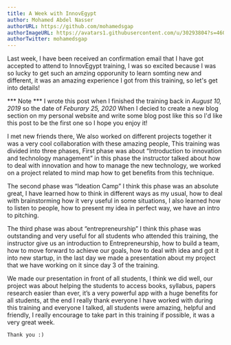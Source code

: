 ```yaml
---
title: A Week with InnovEgypt
author: Mohamed Abdel Nasser
authorURL: https://github.com/mohamedsgap
authorImageURL: https://avatars1.githubusercontent.com/u/30293804?s=460&v=4
authorTwitter: mohamedsgap
---
```



Last week, I have been received an confirmation email that I have got accepted to attend to InnovEgypt training, I was so excited because I was so lucky to get such an amzing opporunity to learn somting new and different, it was an amazing experience I got from this training, so let's get into details!

<!--truncate-->

*** Note *** I wrote this post when I finished the training back in _August 10, 2019_ so the date of _*Feburary 25, 2020*_ When I decied to create a new blog section on my personal website and write some blog post like this so I'd like this post to be the first one so I hope you enjoy it!

I met new friends there, We also worked on different projects together it was a very cool collaboration with these amazing people, This training was divided into three phases, First phase was about “Introduction to innovation and technology management” in this phase the instructor talked about how to deal with innovation and how to manage the new technology, we worked on a project related to mind map how to get benefits from this technique.

The second phase was “Ideation Camp” I think this phase was an absolute great, I have learned how to think in different ways as my usual, how to deal with brainstorming how it very useful in some situations, I also learned how to listen to people, how to present my idea in perfect way, we have an intro to pitching.
 
The third phase was about “entrepreneurship” I think this phase was outstanding and very useful for all students who attended this training, the instructor give us an introduction to Entrepreneurship, how to build a team, how to move forward to achieve our goals, how to deal with idea and got it into new startup, in the last day we made a presentation about my project that we have working on it since day 3 of the training. 

We made our presentation in front of all students, I think we did well, our project was about helping the students to access books, syllabus, papers research easier than ever, it’s a very powerful app with a huge benefits for all students, at the end I really thank everyone I have worked with during this training and everyone I talked, all students were amazing, helpful and friendly, I really encourage to take part in this training if possible, it was a very great week.

    Thank you :) 

